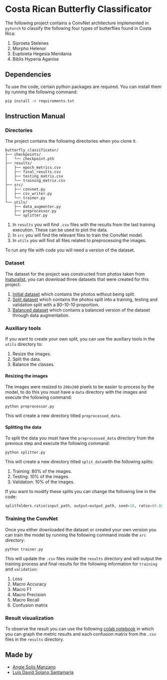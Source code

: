 # **Costa Rican Butterfly Classificator**

The following project contains a ConvNet architecture implemented in `pytorch` to classify the following four types of butterflies found in Costa Rica:

1. Siproeta Stelenes
2. Morpho Helenor
3. Euptoieta Hegesia Meridania
4. Biblis Hyperia Aganisa

## Dependencies

To use the code, certain python packages are required. You can install them by running the following command:

```console
pip install -r requirements.txt
```

## Instruction Manual

### Directories

The project contains the following directories when you clone it.

```
butterfly_classificator/
├── checkpoints/
│   └── checkpoint.pth
├── results/
│   ├── epoch_metrics.csv
│   ├── final_results.csv
│   ├── testing_matrix.csv
│   └── training_matrix.csv
├── src/
│   ├── convnet.py
│   ├── csv_writer.py
│   └── trainer.py
└── utils/
    ├── data_augmenter.py
    ├── preprocessor.py
    └── splitter.py

```

1. In `results` you will find `.csv` files with the results from the last training execution. These can be used to plot the data.
2. In `src` you will find the relevant files to train the ConvNet model.
3. In `utils` you will find all files related to preprocessing the images.

To run any file with code you will need a version of the dataset.

### Dataset

The dataset for the project was constructed from photos taken from [Inaturalist](https://www.inaturalist.org/), you can download three datasets that were created for this project:

1. [Initial dataset](https://drive.google.com/file/d/1uCl3I_oUMD8d2EYBZAnucmWhpLXZzWT_/view?usp=sharing) which contains the photos without being split.
2. [Split dataset](https://drive.google.com/file/d/1Mf9fWpDuVJO3eHLfg_6XC7gyZDYCLirb/view?usp=sharing) which contains the photos split into a training, testing and validation split with a 80-10-10 proportion.
3. [Balanced dataset](https://drive.google.com/file/d/1ymGeJ6ZxGsqkf237a0y0AGyOy3pOIjlD/view?usp=sharing) which contains a balanced version of the dataset through data augmentation.

### Auxiliary tools

If you want to create your own split, you can use the auxiliary tools in the `utils` directory to:

1. Resize the images.
2. Split the data.
3. Balance the classes.

#### Resizing the images

The images were resized to `200x200` pixels to be easier to process by the model, to do this you must have a `data` directory with the images and execute the following command:

```console
python preprocessor.py
```

This will create a new directory titled `preprocessed_data`.

#### Splitting the data

To split the data you must have the `preprocessed_data` directory from the previous step and execute the following command:

```console
python splitter.py
```

This will create a new directory titled `split_data`with the following splits:

1. Training: 80% of the images.
2. Testing: 10% of the images.
3. Validation: 10% of the images.

If you want to modify these splits you can change the following line in the code:

```python
splitfolders.ratio(input_path, output=output_path, seed=18, ratio=(0.80, 0.10, 0.10))
```

### Training the ConvNet

Once you either downloaded the dataset or created your own version you can train the model by running the following command inside the `src` directory:

```console
python trainer.py
```

This will update the `.csv` files inside the `results` directory and will output the training process and final results for the following information for `training` and `validation`:

1. Loss
2. Macro Accuracy
3. Macro F1
4. Macro Precision
5. Macro Recall
6. Confusion matrix

### Result visualization

To observe the result you can use the following [colab notebook](https://colab.research.google.com/drive/1Q8SB6P3KZW8EmO355G6YW_CFbi7oqDJB?usp=sharing) in which you can graph the metric results and each confusion matrix from the `.csv` files in the `results` directory.

## Made by

- [Angie Solís Manzano](https://github.com/AngieS23)
- [Luis David Solano Santamaría](https://github.com/GoninDS)
